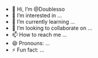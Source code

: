 - 👋 Hi, I’m @Doublesso
- 👀 I’m interested in ...
- 🌱 I’m currently learning ...
- 💞️ I’m looking to collaborate on ...
- 📫 How to reach me ...
- 😄 Pronouns: ...
- ⚡ Fun fact: ...

<!---
Doublesso/Doublesso is a ✨ special ✨ repository because its `README.md` (this file) appears on your GitHub profile.
You can click the Preview link to take a look at your changes.
--->

